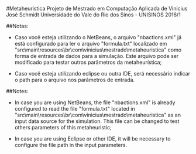 #Metaheuristica
Projeto de Mestrado em Computação Aplicada de Vinicius José Schmidt
Universidade do Vale do Rio dos Sinos - UNISINOS 2016/1

##Notas:
* Caso você esteja utilizando o NetBeans, o arquivo "nbactions.xml" já está configurado para ler o arquivo
  "formula.txt" localizado em "src\main\resources\br\com\vinicius\mestrado\metaheuristica" como forma de entrada
  de dados para a simulação. Este arquivo pode ser modificado para testar outros parâmetros da metaheurística;

* Caso você esteja utilizando eclipse ou outra IDE, será necessário indicar o path para o arquivo nos parâmetros de 
  entrada.

##Notes:
* In case you are using NetBeans, the file "nbactions.xml" is already configured to read the file
  "formula.txt" located in "src\main\resources\br\com\vinicius\mestrado\metaheuristica" as an input data source
  for the simulation. This file can be changed to test others parameters of this metaheuristic;

* In case you are using Eclipse or other IDE, it will be necessary to configure the file path in the input
  parameters.
